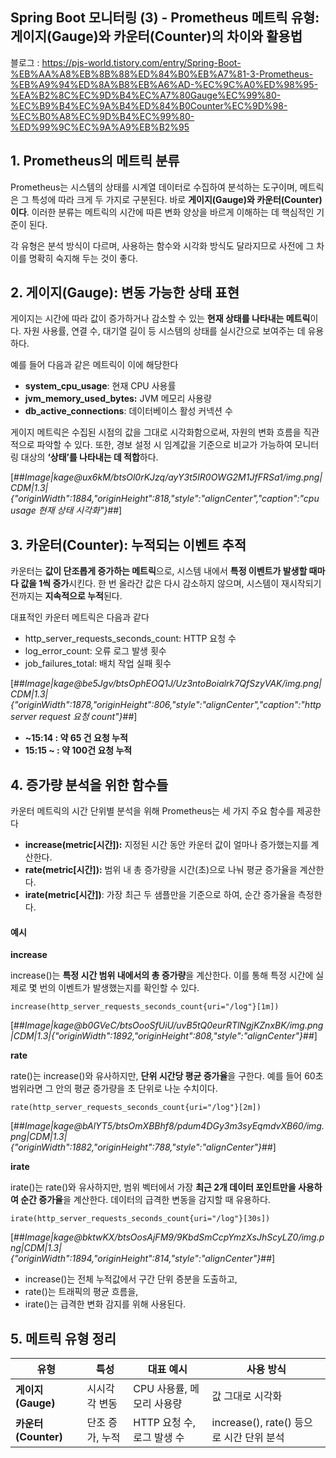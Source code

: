 ## Spring Boot 모니터링 (3) - Prometheus 메트릭 유형: 게이지(Gauge)와 카운터(Counter)의 차이와 활용법

블로그 : https://pjs-world.tistory.com/entry/Spring-Boot-%EB%AA%A8%EB%8B%88%ED%84%B0%EB%A7%81-3-Prometheus-%EB%A9%94%ED%8A%B8%EB%A6%AD-%EC%9C%A0%ED%98%95-%EA%B2%8C%EC%9D%B4%EC%A7%80Gauge%EC%99%80-%EC%B9%B4%EC%9A%B4%ED%84%B0Counter%EC%9D%98-%EC%B0%A8%EC%9D%B4%EC%99%80-%ED%99%9C%EC%9A%A9%EB%B2%95

## 1\. Prometheus의 메트릭 분류

Prometheus는 시스템의 상태를 시계열 데이터로 수집하여 분석하는 도구이며, 메트릭은 그 특성에 따라 크게 두 가지로 구분된다. 바로 **게이지(Gauge)와 카운터(Counter)이다**. 이러한 분류는 메트릭의 시간에 따른 변화 양상을 바르게 이해하는 데 핵심적인 기준이 된다.

각 유형은 분석 방식이 다르며, 사용하는 함수와 시각화 방식도 달라지므로 사전에 그 차이를 명확히 숙지해 두는 것이 좋다.

## 2\. 게이지(Gauge): 변동 가능한 상태 표현

게이지는 시간에 따라 값이 증가하거나 감소할 수 있는 **현재 상태를 나타내는 메트릭**이다. 자원 사용률, 연결 수, 대기열 길이 등 시스템의 상태를 실시간으로 보여주는 데 유용하다.

예를 들어 다음과 같은 메트릭이 이에 해당한다

-   **system\_cpu\_usage**: 현재 CPU 사용률
-   **jvm\_memory\_used\_bytes:** JVM 메모리 사용량
-   **db\_active\_connections**: 데이터베이스 활성 커넥션 수

게이지 메트릭은 수집된 시점의 값을 그대로 시각화함으로써, 자원의 변화 흐름을 직관적으로 파악할 수 있다. 또한, 경보 설정 시 임계값을 기준으로 비교가 가능하여 모니터링 대상의 **‘상태’를 나타내는 데 적합**하다.

[##_Image|kage@ux6kM/btsOl0rKJzq/ayY3t5IR0OWG2M1JfFRSa1/img.png|CDM|1.3|{"originWidth":1884,"originHeight":818,"style":"alignCenter","caption":"cpu usage 현재 상태 시각화"}_##]

## 3\. 카운터(Counter): 누적되는 이벤트 추적

카운터는 **값이 단조롭게 증가하는 메트릭**으로, 시스템 내에서 **특정 이벤트가 발생할 때마다 값을 1씩 증가**시킨다. 한 번 올라간 값은 다시 감소하지 않으며, 시스템이 재시작되기 전까지는 **지속적으로 누적**된다.

대표적인 카운터 메트릭은 다음과 같다

-   http\_server\_requests\_seconds\_count: HTTP 요청 수
-   log\_error\_count: 오류 로그 발생 횟수
-   job\_failures\_total: 배치 작업 실패 횟수

[##_Image|kage@be5Jgv/btsOphEOQ1J/Uz3ntoBoialrk7QfSzyVAK/img.png|CDM|1.3|{"originWidth":1878,"originHeight":806,"style":"alignCenter","caption":"http server request 요청 count"}_##]

-   **~15:14 : 약 65 건 요청 누적**
-   **15:15 ~ : 약 100건 요청 누적**

## 4\. 증가량 분석을 위한 함수들

카운터 메트릭의 시간 단위별 분석을 위해 Prometheus는 세 가지 주요 함수를 제공한다

-   **increase(metric\[시간\]):** 지정된 시간 동안 카운터 값이 얼마나 증가했는지를 계산한다.
-   **rate(metric\[시간\]):** 범위 내 총 증가량을 시간(초)으로 나눠 평균 증가율을 계산한다.
-   **irate(metric\[시간\])**: 가장 최근 두 샘플만을 기준으로 하여, 순간 증가율을 측정한다.

#### **예시**

**increase**

increase()는 **특정 시간 범위 내에서의 총 증가량**을 계산한다. 이를 통해 특정 시간에 실제로 몇 번의 이벤트가 발생했는지를 확인할 수 있다.

```
increase(http_server_requests_seconds_count{uri="/log"}[1m])
```

[##_Image|kage@b0GVeC/btsOooSfUiU/uvB5tQ0eurRTlNgjKZnxBK/img.png|CDM|1.3|{"originWidth":1892,"originHeight":808,"style":"alignCenter"}_##]

**rate**

rate()는 increase()와 유사하지만, **단위 시간당 평균 증가율**을 구한다. 예를 들어 60초 범위라면 그 안의 평균 증가량을 초 단위로 나눈 수치이다.

```
rate(http_server_requests_seconds_count{uri="/log"}[2m])
```

[##_Image|kage@bAlYT5/btsOmXBBhf8/pdum4DGy3m3syEqmdvXB60/img.png|CDM|1.3|{"originWidth":1882,"originHeight":788,"style":"alignCenter"}_##]

**irate**

irate()는 rate()와 유사하지만, 범위 벡터에서 가장 **최근 2개 데이터 포인트만을 사용하여 순간 증가율**을 계산한다. 데이터의 급격한 변동을 감지할 때 유용하다.

```
irate(http_server_requests_seconds_count{uri="/log"}[30s])
```

[##_Image|kage@bktwKX/btsOosAjFM9/9KbdSmCcpYmzXsJhScyLZ0/img.png|CDM|1.3|{"originWidth":1894,"originHeight":814,"style":"alignCenter"}_##]

-   increase()는 전체 누적값에서 구간 단위 증분을 도출하고,
-   rate()는 트래픽의 평균 흐름을,
-   irate()는 급격한 변화 감지를 위해 사용된다.

## 5\. 메트릭 유형 정리

| **유형** | **특성** | **대표 예시** | **사용 방식** |
| --- | --- | --- | --- |
| **게이지 (Gauge)** | 시시각각 변동 | CPU 사용률, 메모리 사용량 | 값 그대로 시각화 |
| **카운터 (Counter)** | 단조 증가, 누적 | HTTP 요청 수, 로그 발생 수 | increase(), rate() 등으로 시간 단위 분석 |